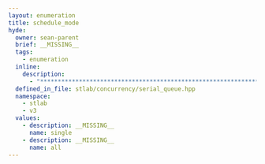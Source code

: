 ```yaml
---
layout: enumeration
title: schedule_mode
hyde:
  owner: sean-parent
  brief: __MISSING__
  tags:
    - enumeration
  inline:
    description:
      - "***********************************************************************************************"
  defined_in_file: stlab/concurrency/serial_queue.hpp
  namespace:
    - stlab
    - v3
  values:
    - description: __MISSING__
      name: single
    - description: __MISSING__
      name: all
---
```

